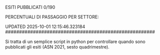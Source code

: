 ESITI PUBBLICATI 0/190 

PERCENTUALI DI PASSAGGIO PER SETTORE:

UPDATED 2025-10-01 12:15:46.323184
###################################################### 

Si tratta di un semplice script in python per controllare quando sono pubblicati gli esiti (ASN 2021, sesto quadrimestre).

